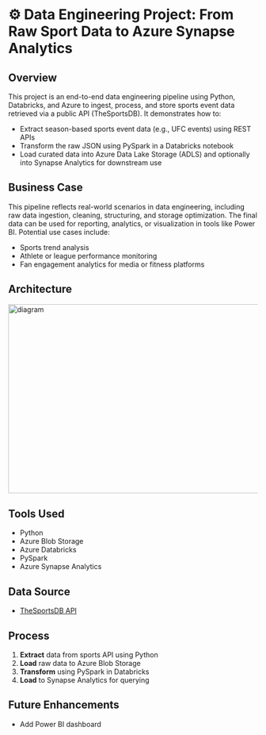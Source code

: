 # ⚙️ Data Engineering Project: From Raw Sport Data to Azure Synapse Analytics

## Overview

This project is an end-to-end data engineering pipeline using Python, Databricks, and Azure to ingest, process, and store sports event data retrieved via a public API (TheSportsDB). It demonstrates how to:
- Extract season-based sports event data (e.g., UFC events) using REST APIs
- Transform the raw JSON using PySpark in a Databricks notebook
- Load curated data into Azure Data Lake Storage (ADLS) and optionally into Synapse Analytics for downstream use

## Business Case

This pipeline reflects real-world scenarios in data engineering, including raw data ingestion, cleaning, structuring, and storage optimization. The final data can be used for reporting, analytics, or visualization in tools like Power BI. Potential use cases include:
- Sports trend analysis
- Athlete or league performance monitoring
- Fan engagement analytics for media or fitness platforms

## Architecture

<img width="750" height="381" alt="diagram" src="https://github.com/user-attachments/assets/ffb87b90-49a3-4b0f-808d-952bedf9589e" />


## Tools Used
- Python
- Azure Blob Storage
- Azure Databricks
- PySpark
- Azure Synapse Analytics

## Data Source
- [TheSportsDB API](https://www.thesportsdb.com/api.php)

## Process
1. **Extract** data from sports API using Python
2. **Load** raw data to Azure Blob Storage
3. **Transform** using PySpark in Databricks
4. **Load** to Synapse Analytics for querying

## Future Enhancements
- Add Power BI dashboard
